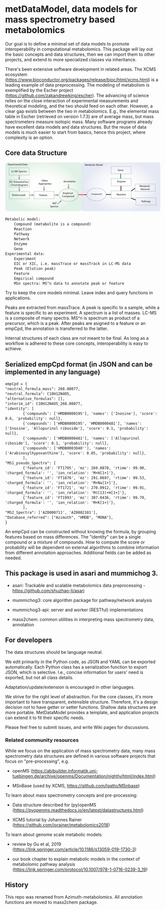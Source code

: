 # metDataModel, data models for mass spectrometry based metabolomics

Our goal is to define a minimal set of data models to promote interoperability in computational metabolomics.
This package will lay out the basic concepts and data structures, then we can import them to other projects, and extend to more specialized classes via inheritance. 

There's been extensive software development in related areas. 
The XCMS ecosystem (https://www.bioconductor.org/packages/release/bioc/html/xcms.html) is a leading example of data preprocessing.
The modeling of metabolism is exemplified by the Escher project (https://github.com/zakandrewking/escher).
The advancing of science relies on the close interaction of experimental measurements and theoretical modeling, and the two should feed on each other. However, a clear gap exists between the two in metabolomics. E.g., the elemental mass table in Escher (retrieved on version 1.7.3) are of average mass, but mass spectrometers measure isotopic mass. 
Many software programs already have excellent data models and data structures. But the reuse of data models is much easier to start from basics, hence this project, where complexity is an option.


## Core data Structure

![Core data Structure](docs/datastru.png)

    Metabolic model:
        Compound (metabolite is a compound)
        Reaction
        Pathway
        Network
        Enzyme
        Gene
    Experimental data:
        Experiment
        EIC or XIC, i.e. massTrace or massTrack in LC-MS data
        Peak (Elution peak)
        Feature
        Empirical compound
        MSn spectra: MS^n data to annotate peak or feature

Try to keep the core models minimal. 
Leave index and query functions in applications.

Peaks are extracted from massTrace. A peak is specific to a sample, while a feature is specific to an experiment. 
A spectrum is a list of masses.
LC-MS is a composite of many spectra. MS^n is spectrum as product of a precursor, which is a peak.
After peaks are asigned to a feature or an empCpd, the annotation is transferred to the latter.

Internal structures of each class are not meant to be final. 
As long as a workflow is adhered to these core concepts, interoperability is easy to achieve.

## Serialized empCpd format (in JSON and can be implemented in any language)
 
    empCpd = {
    "neutral_formula_mass": 268.08077, 
    "neutral_formula": C10H12N4O5,
    "alternative_formulas": [],
    "interim_id": C10H12N4O5_268.08077,
    "identity": [
            {'compounds': ['HMDB0000195'], 'names': ['Inosine'], 'score': 0.6, 'probability': null},
            {'compounds': ['HMDB0000195', 'HMDB0000481'], 'names': ['Inosine', 'Allopurinol riboside'], 'score': 0.1, 'probability': null},
            {'compounds': ['HMDB0000481'], 'names': ['Allopurinol riboside'], 'score': 0.1, 'probability': null},
            {'compounds': ['HMDB0003040''], 'names': ['Arabinosylhypoxanthine'], 'score': 0.05, 'probability': null},
            ],
    "MS1_pseudo_Spectra": [
            {'feature_id': 'FT1705', 'mz': 269.0878, 'rtime': 99.90, 'charged_formula': '', 'ion_relation': 'M+H[1+]'},
            {'feature_id': 'FT1876', 'mz': 291.0697, 'rtime': 99.53, 'charged_formula': '', 'ion_relation': 'M+Na[1+]'},
            {'feature_id': 'FT1721', 'mz': 270.0912, 'rtime': 99.91, 'charged_formula': '', 'ion_relation': 'M(C13)+H[1+]'},
            {'feature_id': 'FT1993', 'mz': 307.0436, 'rtime': 99.79, 'charged_formula': '', 'ion_relation': 'M+K[1+]'},
            ],
    "MS2_Spectra": ['AZ0000711', 'AZ0002101'],
    "Database_referred": ["Azimuth", "HMDB", "MONA"],
    }

An empCpd can be constructed without knowing the formula, by grouping features based on mass differences.
The "identity" can be a single compound or a mixture of compounds. 
How to compute the score or probability will be dependent on external algorithms to combine information from different annotation approaches.
Additional fields can be added as needed.


## This package is used in asari and mummichog 3.

* asari: Trackable and scalable metabolomics data preprocessing - https://github.com/shuzhao-li/asari

* mummichog3: core algorithm package for pathway/network analysis

* mummichog3-api: server and worker (RESTful) implementations

* mass2chem: common utilities in interpreting mass spectrometry data, annotation



## For developers

The data structures should be language neutral. 

We edit primarily in the Python code, as JSON and YAML can be exported automatically.
Each Python class has a serialization function to export JSON, which is selective.
I.e., concise information for users' need is exported, but not all class details.

Adaptation/update/extension is encouraged in other languages. 

We strive for the right level of abstraction.
For the core classes, it's more important to have transparent, extensible structure.
Therefore, it's a design decision not to have getter or setter functions. 
Shallow data structures are more portable.
MetDataModel provides a template, and application projects can extend it to fit their specific needs.

Please feel free to submit issues, and write Wiki pages for discussions.


### Related community resources
While we focus on the application of mass spectrometry data, 
many mass spectrometry data structures are defined in various software projects that focus on "pre-processing", e.g.

- openMS (https://abibuilder.informatik.uni-tuebingen.de/archive/openms/Documentation/nightly/html/index.html) 

- MSnBase (used by XCMS, https://github.com/lgatto/MSnbase)

To learn about mass spectrometry concepts and pre-processing:

- Data structure described for (py)openMS (https://pyopenms.readthedocs.io/en/latest/datastructures.html)

- XCMS tutorial by Johannes Rainer (https://github.com/jorainer/metabolomics2018)

To learn about genome scale metabolic models:

- review by Gu et al, 2019 (https://link.springer.com/article/10.1186/s13059-019-1730-3)

- our book chapter to explain metabolic models in the context of metabolomic pathway analysis (https://link.springer.com/protocol/10.1007/978-1-0716-0239-3_19)


## History

This repo was renamed from Azimuth-metabolomics. All annotation functions are moved to mass2chem package.

